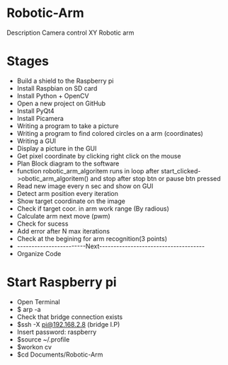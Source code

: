 # Robotic-Arm
Description Camera control XY Robotic arm

# Stages
- Build a shield to the Raspberry pi
- Install Raspbian on SD card
- Install Python + OpenCV
- Open a new project on GitHub
- Install PyQt4
- Install Picamera
- Writing a program to take a picture
- Writing a program to find colored circles on a arm (coordinates)
- Writing a GUI
- Display a picture in the GUI
- Get pixel coordinate by clicking right click on the mouse
- Plan Block diagram to the software
- function robotic_arm_algoritem runs in loop after start_clicked->obotic_arm_algoritem()
  and stop after stop btn or pause btn pressed
- Read new image every n sec and show on GUI
- Detect arm position every iteration
- Show target coordinate on the image
- Check if target coor. in arm work range (By radious)
- Calculate arm next move (pwm)
- Check for sucess
- Add error after N max iterations
- Check at the begining for arm recognition(3 points)
- ------------------------Next-------------------------------------
- Organize Code


# Start Raspberry pi
- Open Terminal
- $ arp -a
- Check that bridge connection exists
- $ssh -X pi@192.168.2.8 (bridge I.P)
- Insert password: raspberry
- $source ~/.profile
- $workon cv
- $cd Documents/Robotic-Arm
